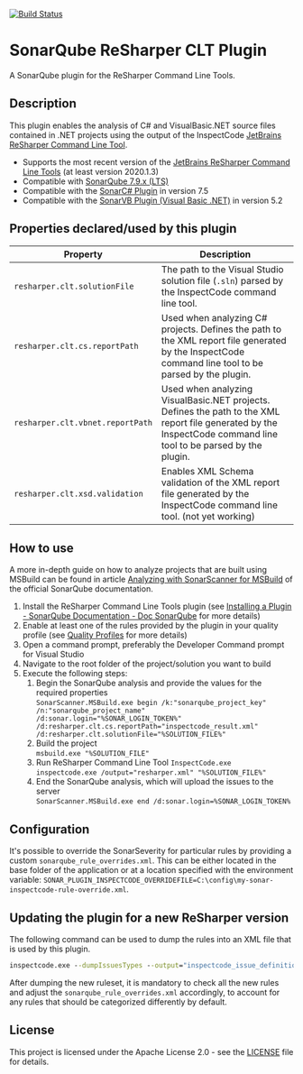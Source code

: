 [![Build Status](https://travis-ci.com/Soloplan/resharper-clt-plugin.svg?branch=master)](https://travis-ci.com/Soloplan/resharper-clt-plugin)
# SonarQube ReSharper CLT Plugin
A SonarQube plugin for the ReSharper Command Line Tools.

## Description
This plugin enables the analysis of C# and VisualBasic.NET source files contained in .NET projects using the output of the InspectCode [JetBrains ReSharper Command Line Tool](https://www.jetbrains.com/resharper/features/command-line.html).
* Supports the most recent version of the [JetBrains ReSharper Command Line Tools](https://www.jetbrains.com/resharper/download/index.html#section=resharper-clt) (at least version 2020.1.3)
* Compatible with [SonarQube 7.9.x (LTS)](https://www.sonarqube.org/downloads/)
* Compatible with the [SonarC# Plugin](https://docs.sonarqube.org/pages/viewpage.action?pageId=1441900) in version 7.5
* Compatible with the [SonarVB Plugin (Visual Basic .NET)](https://docs.sonarqube.org/display/PLUG/SonarVB) in version 5.2

## Properties declared/used by this plugin
|    Property     |   Description  |
| --------------- | -------------- |
| `resharper.clt.solutionFile`     | The path to the Visual Studio solution file (`.sln`) parsed by the InspectCode command line tool. |
| `resharper.clt.cs.reportPath`    | Used when analyzing C# projects. Defines the path to the XML report file generated by the InspectCode command line tool to be parsed by the plugin. |
| `resharper.clt.vbnet.reportPath` | Used when analyzing VisualBasic.NET projects. Defines the path to the XML report file generated by the InspectCode command line tool to be parsed by the plugin. |
| `resharper.clt.xsd.validation`   | Enables XML Schema validation of the XML report file generated by the InspectCode command line tool. (not yet working) |

## How to use
A more in-depth guide on how to analyze projects that are built using MSBuild can be found in article [Analyzing with SonarScanner for MSBuild](https://docs.sonarqube.org/display/SCAN/Analyzing+with+SonarQube+Scanner+for+MSBuild) of the official SonarQube documentation.
  1. Install the ReSharper Command Line Tools plugin (see [Installing a Plugin - SonarQube Documentation - Doc SonarQube](https://docs.sonarqube.org/display/SONAR/Installing+a+Plugin) for more details)
  2. Enable at least one of the rules provided by the plugin in your quality profile (see [Quality Profiles](https://docs.sonarqube.org/display/SONAR/Quality+Profiles) for more details)
  3. Open a command prompt, preferably the Developer Command prompt for Visual Studio
  4. Navigate to the root folder of the project/solution you want to build
  5. Execute the following steps:
      1. Begin the SonarQube analysis and provide the values for the required properties \
         `SonarScanner.MSBuild.exe begin /k:"sonarqube_project_key" /n:"sonarqube_project_name" /d:sonar.login="%SONAR_LOGIN_TOKEN%" /d:resharper.clt.cs.reportPath="inspectcode_result.xml" /d:resharper.clt.solutionFile="%SOLUTION_FILE%"`
      2. Build the project \
         `msbuild.exe "%SOLUTION_FILE"`
      3. Run ReSharper Command Line Tool `InspectCode.exe` \
         `inspectcode.exe /output="resharper.xml" "%SOLUTION_FILE%"`
      4. End the SonarQube analysis, which will upload the issues to the server \
         `SonarScanner.MSBuild.exe end /d:sonar.login=%SONAR_LOGIN_TOKEN%`

## Configuration
It's possible to override the SonarSeverity for particular rules by providing a custom `sonarqube_rule_overrides.xml`. This can be either located in the base folder of the application or at a
location specified with the environment variable: `SONAR_PLUGIN_INSPECTCODE_OVERRIDEFILE=C:\config\my-sonar-inspectcode-rule-override.xml`.

## Updating the plugin for a new ReSharper version
The following command can be used to dump the rules into an XML file that is used by this plugin.
```bat
inspectcode.exe --dumpIssuesTypes --output="inspectcode_issue_definitions.xml" --no-buildin-settings 
```

After dumping the new ruleset, it is mandatory to check all the new rules and adjust the `sonarqube_rule_overrides.xml` accordingly, to account for any rules that should be categorized differently by default.

## License
This project is licensed under the Apache License 2.0 - see the [LICENSE](./LICENSE) file for details.
